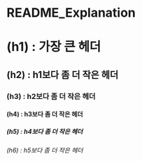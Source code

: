 # README_Explanation

# (h1) : 가장 큰 헤더
## (h2) : h1보다 좀 더 작은 헤더
### (h3) : h2보다 좀 더 작은 헤더
#### (h4) : h3보다 좀 더 작은 헤더
##### (h5) : h4보다 좀 더 작은 헤더
###### (h6) : h5보다 좀 더 작은 헤더

